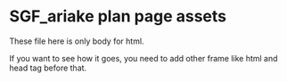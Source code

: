 # SGF_ariake plan page assets

These file here is only body for html.

If you want to see how it goes, you need to add other frame like html and head tag before that.
